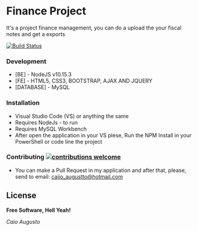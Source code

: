 # Finance Project

It's a project finance management, you can do a upload the your fiscal notes and get a exports

[![Build Status](https://travis-ci.org/joemccann/dillinger.svg?branch=master)](https://github.com/caioaugusto1/MarketInter.Core.git)

### Development

* [BE] - NodeJS v10.15.3 
* [FE] - HTML5, CSS3, BOOTSTRAP, AJAX AND JQUERY
* [DATABASE] - MySQL


### Installation

* Visual Studio Code (VS) or anything the same  
* Requires NodeJs - to run
* Requires MySQL Workbench 
* After open the application in your VS plese, Run the NPM Install in your PowerShell or code line the project

### Contributing [![contributions welcome](https://img.shields.io/badge/contributions-welcome-brightgreen.svg?style=flat)](https://github.com/dwyl/esta/issues)
 - You can make a Pull Request in my application and after that, please, send to email: caiio_augustto@hotmail.com
 
 License
----

**Free Software, Hell Yeah!**

*Caio Augusto*
